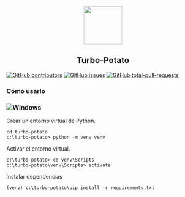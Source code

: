 
<p align="center">
 <kbd>
  <img src="https://user-images.githubusercontent.com/33908299/158191854-45c2fef1-0d19-482a-b539-f3abcd4d14fe.png" width="100" />
 </kbd>
 <h2 align="center">Turbo-Potato</h2>
</p>


 [![GitHub contributors](https://badgen.net/github/contributors/toviaferna/turbo-potato)](https://GitHub.com/toviaferna/turbo-potato/graphs/contributors/) [![GitHub issues](https://badgen.net/github/issues/toviaferna/turbo-potato/)](https://GitHub.com/toviaferna/turbo-potato/issues/) [![GitHub total-pull-requests](https://badgen.net/github/prs/toviaferna/turbo-potato/)](https://GitHub.com/toviaferna/turbo-potato/pull/)

### Cómo usarlo
### ![Windows](https://img.shields.io/badge/Windows-0078D6?style=for-the-badge&logo=windows&logoColor=white)
Crear un entorno virtual de Python.

```
cd turbo-potato
c:\turbo-potato> python -m venv venv
```

Activar el entorno virtual.

```
c:\turbo-potato> cd venv\Scripts
c:\turbo-potato\venv\Scripts> activate
```

Instalar dependencias

```
(venv) c:\turbo-potato\pip install -r requirements.txt
```

